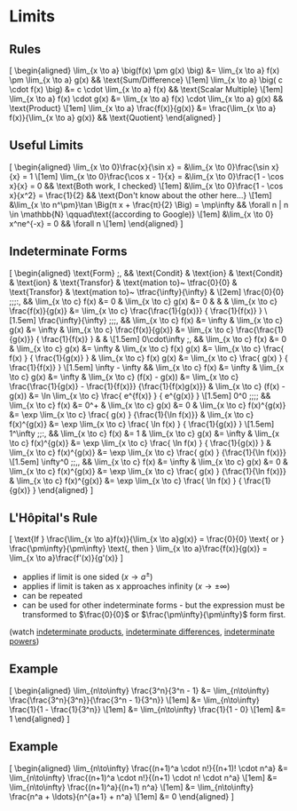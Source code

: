 # Limits

## Rules

\[
  \begin{aligned}
    \lim_{x \to a} \big(f(x) \pm g(x) \big) &= \lim_{x \to a} f(x) \pm \lim_{x \to a} g(x) &&
    \text{Sum/Difference} \\[1em]
    \lim_{x \to a} \big( c \cdot f(x) \big) &= c \cdot \lim_{x \to a} f(x)      &&
    \text{Scalar Multiple} \\[1em]
             \lim_{x \to a} f(x) \cdot g(x) &= \lim_{x \to a} f(x) \cdot \lim_{x \to a} g(x) &&
    \text{Product} \\[1em]
           \lim_{x \to a} \frac{f(x)}{g(x)} &= \frac{\lim_{x \to a} f(x)}{\lim_{x \to a} g(x)} &&
    \text{Quotient}
  \end{aligned}
\]

## Useful Limits

\[
  \begin{aligned}
    \lim_{x \to 0}\frac{x}{\sin x} = &\lim_{x \to 0}\frac{\sin x}{x} = 1 \\[1em]
    \lim_{x \to 0}\frac{\cos x - 1}{x} = &\lim_{x \to 0}\frac{1 - \cos x}{x} = 0
          && \text{Both work, I checked} \\[1em]
    &\lim_{x \to 0}\frac{1 - \cos x}{x^2} = \frac{1}{2}
          && \text{Don't know about the other here...} \\[1em]
    &\lim_{x \to n^\pm}\tan \Big(π x + \frac{π}{2} \Big) = \mp\infty
          && \forall n | n \in \mathbb{N} \qquad\text{(according to Google)} \\[1em]
    &\lim_{x \to 0} x^ne^{-x} = 0
          && \forall n \\[1em]
  \end{aligned}
\]

## Indeterminate Forms

\[
  \begin{aligned}
    \text{Form} \;\, &&
    \text{Condit} & \text{ion} &
    \text{Condit} & \text{ion} &
    \text{Transfor} & \text{mation to}~ \tfrac{0}{0} &
    \text{Transfor} & \text{mation to}~ \tfrac{\infty}{\infty} & \\[2em]
    \frac{0}{0}           \;\;\;\:\, && \lim_{x \to c} f(x) &= 0      & \lim_{x \to c} g(x) &= 0       &
                                     &                                                                 &
    \lim_{x \to c} \frac{f(x)}{g(x)} &=      \lim_{x \to c} \frac{\frac{1}{g(x)}} {  \frac{1}{f(x)}  } \\[1.5em]
    \frac{\infty}{\infty} \;\;\;\,   && \lim_{x \to c} f(x) &= \infty & \lim_{x \to c} g(x) &= \infty  &
    \lim_{x \to c} \frac{f(x)}{g(x)} &=      \lim_{x \to c} \frac{\frac{1}{g(x)}} {  \frac{1}{f(x)}  } &
                                     &                                                                 \\[1.5em]
    0\cdot\infty          \;\,       && \lim_{x \to c} f(x) &= 0      & \lim_{x \to c} g(x) &= \infty  &
    \lim_{x \to c}       f(x)  g(x)  &=      \lim_{x \to c} \frac{     f(x)     } {  \frac{1}{g(x)}  } &
    \lim_{x \to c}       f(x)  g(x)  &=      \lim_{x \to c} \frac{     g(x)     } {  \frac{1}{f(x)}  } \\[1.5em]
    \infty - \infty                  && \lim_{x \to c} f(x) &= \infty & \lim_{x \to c} g(x) &= \infty  &
    \lim_{x \to c}     (f(x) - g(x)) &= \lim_{x \to c} \frac{\frac{1}{g(x)} - \frac{1}{f(x)}} {\frac{1}{f(x)g(x)}} &
    \lim_{x \to c}     (f(x) - g(x)) &= \ln  \lim_{x \to c} \frac{   e^{f(x)}   } {     e^{g(x)}     } \\[1.5em]
    0^0                   \;\;\;\;   && \lim_{x \to c} f(x) &= 0^+    & \lim_{x \to c} g(x) &= 0       &
    \lim_{x \to c}       f(x)^{g(x)} &= \exp \lim_{x \to c} \frac{     g(x)     } {\frac{1}{\ln f(x)}} &
    \lim_{x \to c}       f(x)^{g(x)} &= \exp \lim_{x \to c} \frac{   \ln f(x)   } {  \frac{1}{g(x)}  } \\[1.5em]
    1^\infty              \;\;\:\,   && \lim_{x \to c} f(x) &= 1      & \lim_{x \to c} g(x) &= \infty  &
    \lim_{x \to c}       f(x)^{g(x)} &= \exp \lim_{x \to c} \frac{   \ln f(x)   } {  \frac{1}{g(x)}  } &
    \lim_{x \to c}       f(x)^{g(x)} &= \exp \lim_{x \to c} \frac{     g(x)     } {\frac{1}{\ln f(x)}} \\[1.5em]
    \infty^0              \;\;\,\,   && \lim_{x \to c} f(x) &= \infty & \lim_{x \to c} g(x) &= 0       &
    \lim_{x \to c}       f(x)^{g(x)} &= \exp \lim_{x \to c} \frac{     g(x)     } {\frac{1}{\ln f(x)}} &
    \lim_{x \to c}       f(x)^{g(x)} &= \exp \lim_{x \to c} \frac{   \ln f(x)   } {  \frac{1}{g(x)}  }
  \end{aligned}
\]

## L'Hôpital's Rule

\[
  \text{If }
  \frac{\lim_{x \to a}f(x)}{\lim_{x \to a}g(x)} =
  \frac{0}{0} \text{ or } \frac{\pm\infty}{\pm\infty}
  \text{, then }
  \lim_{x \to a}\frac{f(x)}{g(x)} = \lim_{x \to a}\frac{f'(x)}{g'(x)}
\]

  - applies if limit is one sided ($x \to a^{\pm}$)
  - applies if limit is taken as x approaches infinity ($x \to \pm\infty$)
  - can be repeated
  - can be used for other indeterminate forms - but the expression must be transformed to $\frac{0}{0}$ or $\frac{\pm\infty}{\pm\infty}$ form first.

(watch [indeterminate products](http://patrickjmt.com/lhospitals-rule-indeterminate-products/), [indeterminate differences](http://patrickjmt.com/lhospitals-rule-indeterminate-differences/), [indeterminate powers](http://patrickjmt.com/lhospitals-rule-indeterminate-powers/))

## Example

\[
  \begin{aligned}
    \lim_{n\to\infty} \frac{3^n}{3^n - 1}
      &= \lim_{n\to\infty} \frac{\frac{3^n}{3^n}}{\frac{3^n - 1}{3^n}} \\[1em]
      &= \lim_{n\to\infty} \frac{1}{1 - \frac{1}{3^n}}                 \\[1em]
      &= \lim_{n\to\infty} \frac{1}{1 - 0}                             \\[1em]
      &= 1
  \end{aligned}
\]

## Example

\[
  \begin{aligned}
      \lim_{n\to\infty} \frac{(n+1)^a \cdot n!}{(n+1)! \cdot n^a}
      &= \lim_{n\to\infty} \frac{(n+1)^a \cdot n!}{(n+1) \cdot n! \cdot n^a} \\[1em]
      &= \lim_{n\to\infty} \frac{(n+1)^a}{(n+1) n^a}                         \\[1em]
      &= \lim_{n\to\infty} \frac{n^a + \ldots}{n^{a+1} + n^a}                \\[1em]
      &= 0
  \end{aligned}
\]

